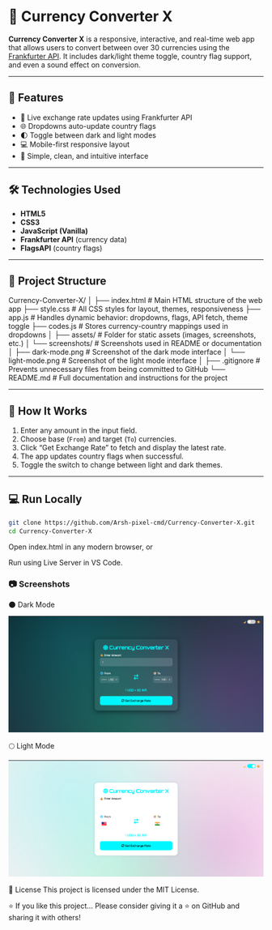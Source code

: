 # 💱 Currency Converter X

**Currency Converter X** is a responsive, interactive, and real-time web app that allows users to convert between over 30 currencies using the [Frankfurter API](https://www.frankfurter.app/). It includes dark/light theme toggle, country flag support, and even a sound effect on conversion.

---

## 🚀 Features

- 🔄 Live exchange rate updates using Frankfurter API  
- 🌐 Dropdowns auto-update country flags  
- 🌓 Toggle between dark and light modes   
- 💻 Mobile-first responsive layout  
- 🧠 Simple, clean, and intuitive interface  

---

## 🛠️ Technologies Used

- **HTML5**
- **CSS3**
- **JavaScript (Vanilla)**
- **Frankfurter API** (currency data)
- **FlagsAPI** (country flags)

---

## 📁 Project Structure

Currency-Converter-X/
│
├── index.html              # Main HTML structure of the web app
├── style.css               # All CSS styles for layout, themes, responsiveness
├── app.js                  # Handles dynamic behavior: dropdowns, flags, API fetch, theme toggle
├── codes.js                # Stores currency-country mappings used in dropdowns
│
├── assets/                 # Folder for static assets (images, screenshots, etc.)
│   └── screenshots/        # Screenshots used in README or documentation
│       ├── dark-mode.png   # Screenshot of the dark mode interface
│       └── light-mode.png  # Screenshot of the light mode interface
│
├── .gitignore              # Prevents unnecessary files from being committed to GitHub
└── README.md               # Full documentation and instructions for the project


---

## 🧪 How It Works

1. Enter any amount in the input field.
2. Choose base (`From`) and target (`To`) currencies.
3. Click “Get Exchange Rate” to fetch and display the latest rate.
4. The app updates country flags when successful.
5. Toggle the switch to change between light and dark themes.

---

## 💻 Run Locally

```bash
git clone https://github.com/Arsh-pixel-cmd/Currency-Converter-X.git
cd Currency-Converter-X
```
Open index.html in any modern browser, or

Run using Live Server in VS Code.

### 📷 Screenshots

🌑 Dark Mode

![Dark Mode](https://github.com/Arsh-pixel-cmd/Currency-Converter-X/blob/main/assets/screenshots/dark-mode.png?raw=true)

🌕 Light Mode

![Light Mode](https://github.com/Arsh-pixel-cmd/Currency-Converter-X/blob/main/assets/screenshots/light-mode.png?raw=true)


📌 License
This project is licensed under the MIT License.

⭐️ If you like this project...
Please consider giving it a ⭐️ on GitHub and sharing it with others!
